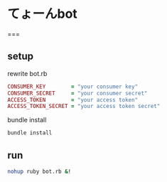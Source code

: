 # てょーんbot
===

## setup

rewrite bot.rb

```ruby
CONSUMER_KEY        = "your consumer key"
CONSUMER_SECRET     = "your consumer secret"
ACCESS_TOKEN        = "your access token"
ACCESS_TOKEN_SECRET = "your access token secret"
```

bundle install

```sh
bundle install
```

## run

```sh
nohup ruby bot.rb &!
```

